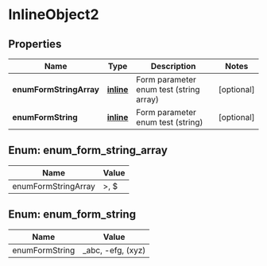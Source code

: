 
# InlineObject2

## Properties
Name | Type | Description | Notes
------------ | ------------- | ------------- | -------------
**enumFormStringArray** | [**inline**](#kotlin.collections.List&lt;EnumFormStringArrayEnum&gt;) | Form parameter enum test (string array) |  [optional]
**enumFormString** | [**inline**](#EnumFormStringEnum) | Form parameter enum test (string) |  [optional]


<a id="kotlin.collections.List<EnumFormStringArrayEnum>"></a>
## Enum: enum_form_string_array
Name | Value
---- | -----
enumFormStringArray | &gt;, $


<a id="EnumFormStringEnum"></a>
## Enum: enum_form_string
Name | Value
---- | -----
enumFormString | _abc, -efg, (xyz)



